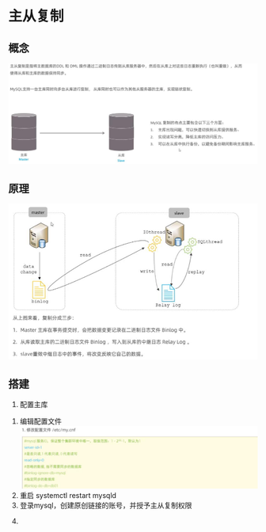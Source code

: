 # 主从复制

## 概念
![zhucong](/step2/pic/zhucong.jpg)

## 原理
![zhucong_yuanli](/step2/pic/zhucong_yuanli.jpg)

## 搭建
1. 配置主库
1) 编辑配置文件
![peizhi](/step2/pic/peizhi_zhuku.jpg)
2) 重启
systemctl restart mysqld
3) 登录mysql，创建原创链接的账号，并授予主从复制权限

4. 
